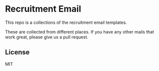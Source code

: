 Recruitment Email
=================

This repo is a collections of the recruitment email templates.

These are collected from different places.
If you have any other mails that work great, please give us a pull request.


License
----

MIT
